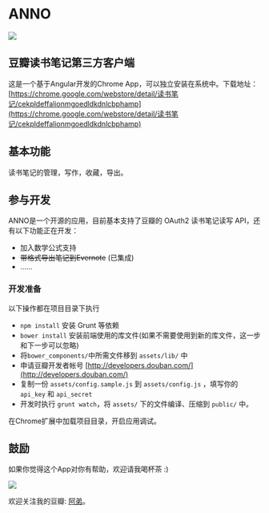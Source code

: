 # ANNO

![](http://ww4.sinaimg.cn/small/6143ba6fjw1eel7jb3eolj203k03kjr8.jpg)

## 豆瓣读书笔记第三方客户端

这是一个基于Angular开发的Chrome App，可以独立安装在系统中。下载地址：[https://chrome.google.com/webstore/detail/读书笔记/cekpldeffalionmgoedldkdnlcbphamp](https://chrome.google.com/webstore/detail/读书笔记/cekpldeffalionmgoedldkdnlcbphamp)

## 基本功能

读书笔记的管理，写作，收藏，导出。

## 参与开发

ANNO是一个开源的应用，目前基本支持了豆瓣的 OAuth2 读书笔记读写 API，还有以下功能正在开发：

* 加入数学公式支持
* ~~带格式导出笔记到Evernote~~ (已集成)
* ……

### 开发准备

以下操作都在项目目录下执行

* `npm install` 安装 Grunt 等依赖
* `bower install` 安装前端使用的库文件(如果不需要使用到新的库文件，这一步和下一步可以忽略)
* 将`bower_components/`中所需文件移到 `assets/lib/` 中
* 申请豆瓣开发者帐号 [http://developers.douban.com/](http://developers.douban.com/)
* 复制一份 `assets/config.sample.js` 到 `assets/config.js` ，填写你的 `api_key` 和 `api_secret`
* 开发时执行 `grunt watch`，将 `assets/` 下的文件编译、压缩到 `public/` 中。

在Chrome扩展中加载项目目录，开启应用调试。

## 鼓励

如果你觉得这个App对你有帮助，欢迎请我喝杯茶 :)

![](http://ww4.sinaimg.cn/large/6143ba6fgw1egaatassv2j2074074wf1.jpg)

欢迎关注我的豆瓣: [阿弟](http://www.douban.com/people/sensitive/)。
